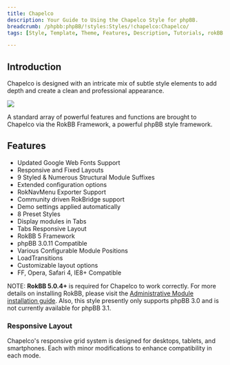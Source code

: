 ```yaml
---
title: Chapelco
description: Your Guide to Using the Chapelco Style for phpBB.
breadcrumb: /phpbb:phpBB/!styles:Styles/!chapelco:Chapelco/
tags: [Style, Template, Theme, Features, Description, Tutorials, rokBB 5]

---
```


Introduction
-----

Chapelco is designed with an intricate mix of subtle style elements to add depth and create a clean and professional appearance. 

![][style]

A standard array of powerful features and functions are brought to Chapelco via the RokBB Framework, a powerful phpBB style framework.

Features
-----

* Updated Google Web Fonts Support
* Responsive and Fixed Layouts
* 9 Styled & Numerous Structural Module Suffixes
* Extended configuration options
* RokNavMenu Exporter Support
* Community driven RokBridge support
* Demo settings applied automatically
* 8 Preset Styles
* Display modules in Tabs
* Tabs Responsive Layout
* RokBB 5 Framework
* phpBB 3.0.11 Compatible
* Various Configurable Module Positions
* LoadTransitions
* Customizable layout options
* FF, Opera, Safari 4, IE8+ Compatible

NOTE: **RokBB 5.0.4+** is required for Chapelco to work correctly. For more details on installing RokBB, please visit the [Administrative Module installation guide](../../start/styles.md#installing-administrative-modules). Also, this style presently only supports phpBB 3.0 and is not currently available for phpBB 3.1.




### Responsive Layout

Chapelco's responsive grid system is designed for desktops, tablets, and smartphones. Each with minor modifications to enhance compatibility in each mode.

[adminguide]: ../../start/styles.md#installing-administrative-modules
[style]: assets/chapelco.jpeg
[rokbridge]: http://www.rockettheme.com/extensions-joomla/roklegacy
